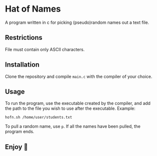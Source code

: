# Hat of Names
A program written in c for picking (pseudo)random names out a text file.
## Restrictions
File must contain only ASCII characters.
## Installation
Clone the repository and compile `main.c` with the compiler of your choice.
## Usage
To run the program, use the executable created by the compiler, and add the path to the file you wish to use after the executable.
Example:

```command 
hofn.sh /home/user/students.txt
```

To pull a random name, use `p`. If all the names have been pulled, the program ends.

## Enjoy 🤙
